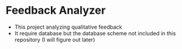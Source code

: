 # Feedback Analyzer

* This project analyzing qualitative feedback
* It require database but the database scheme not included in this repository (I will figure out later)
